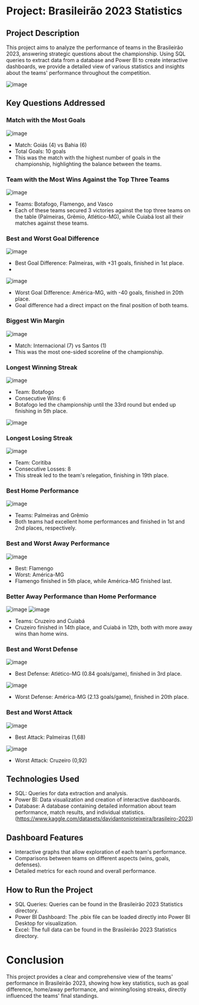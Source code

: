 
# Project: Brasileirão 2023 Statistics

## Project Description
This project aims to analyze the performance of teams in the Brasileirão 2023, answering strategic questions about the championship. Using SQL queries to extract data from a database and Power BI to create interactive dashboards, we provide a detailed view of various statistics and insights about the teams' performance throughout the competition.

![image](https://github.com/user-attachments/assets/a9fa9f3d-3015-4541-9bf0-1ff3bbd666ca)



## Key Questions Addressed

### Match with the Most Goals

![image](https://github.com/user-attachments/assets/b2b4cf21-94cc-4b39-bb02-9079e2c8ac26)


- Match: Goiás (4) vs Bahia (6)
- Total Goals: 10 goals
- This was the match with the highest number of goals in the championship, highlighting the balance between the teams.

### Team with the Most Wins Against the Top Three Teams

![image](https://github.com/user-attachments/assets/3d9e78a4-c1c5-452c-86b1-55ff6dd663a2)


- Teams: Botafogo, Flamengo, and Vasco
- Each of these teams secured 3 victories against the top three teams on the table (Palmeiras, Grêmio, Atlético-MG), while Cuiabá lost all their matches against these teams.

### Best and Worst Goal Difference

![image](https://github.com/user-attachments/assets/23a99766-5bd2-4fd9-8a86-02b96142d676)



- Best Goal Difference: Palmeiras, with +31 goals, finished in 1st place.
- 
![image](https://github.com/user-attachments/assets/17f10667-b425-4fa7-a58a-a53c222f054d)

- Worst Goal Difference: América-MG, with -40 goals, finished in 20th place.
- Goal difference had a direct impact on the final position of both teams.

### Biggest Win Margin

![image](https://github.com/user-attachments/assets/943139f1-1980-4956-8ad1-f77e3d206834)

- Match: Internacional (7) vs Santos (1)
- This was the most one-sided scoreline of the championship.

### Longest Winning Streak

![image](https://github.com/user-attachments/assets/7beaca53-d749-458b-bf98-e1560e5e411e)


- Team: Botafogo
- Consecutive Wins: 6
- Botafogo led the championship until the 33rd round but ended up finishing in 5th place.

![image](https://github.com/user-attachments/assets/bfedffbe-ebf7-432b-aeda-0d2cee261818)


### Longest Losing Streak

![image](https://github.com/user-attachments/assets/3970404b-0372-4f54-ae88-df5e3d3dbf50)


- Team: Coritiba
- Consecutive Losses: 8
- This streak led to the team's relegation, finishing in 19th place.

### Best Home Performance

![image](https://github.com/user-attachments/assets/c5df6113-2905-4592-94bc-305980207e97)


- Teams: Palmeiras and Grêmio
- Both teams had excellent home performances and finished in 1st and 2nd places, respectively.

### Best and Worst Away Performance

![image](https://github.com/user-attachments/assets/fb4dd382-47f2-4f19-9e1e-d584ddf8d893)


- Best: Flamengo
- Worst: América-MG
- Flamengo finished in 5th place, while América-MG finished last.

### Better Away Performance than Home Performance

![image](https://github.com/user-attachments/assets/3999f368-775c-46a7-9f30-ed66a90da059)
![image](https://github.com/user-attachments/assets/321aac34-ff72-4182-9074-ee8ca12fd761)


- Teams: Cruzeiro and Cuiabá
- Cruzeiro finished in 14th place, and Cuiabá in 12th, both with more away wins than home wins.

### Best and Worst Defense

![image](https://github.com/user-attachments/assets/96133419-6d71-4a0b-ab9b-7649bc688db4)


- Best Defense: Atlético-MG (0.84 goals/game), finished in 3rd place.

![image](https://github.com/user-attachments/assets/9b74b306-93e7-46a6-9628-417ac0ae55fd)


- Worst Defense: América-MG (2.13 goals/game), finished in 20th place.

### Best and Worst Attack

![image](https://github.com/user-attachments/assets/fbaf6301-d014-4fb3-bfdf-1d27db797a7b)

- Best Attack: Palmeiras (1,68)

![image](https://github.com/user-attachments/assets/a9d33b86-8715-4c7c-ace7-05b456ee373e)

- Worst Attack: Cruzeiro (0,92)

## Technologies Used
- SQL: Queries for data extraction and analysis.
- Power BI: Data visualization and creation of interactive dashboards.
- Database: A database containing detailed information about team performance, match results, and individual statistics. (https://www.kaggle.com/datasets/davidantonioteixeira/brasileiro-2023)

## Dashboard Features
- Interactive graphs that allow exploration of each team's performance.
- Comparisons between teams on different aspects (wins, goals, defenses).
- Detailed metrics for each round and overall performance.

## How to Run the Project
- SQL Queries: Queries can be found in the Brasileirão 2023 Statistics directory.
- Power BI Dashboard: The .pbix file can be loaded directly into Power BI Desktop for visualization.
- Excel: The full data can be found in the Brasileirão 2023 Statistics directory.

# Conclusion
This project provides a clear and comprehensive view of the teams' performance in Brasileirão 2023, showing how key statistics, such as goal difference, home/away performance, and winning/losing streaks, directly influenced the teams' final standings.


